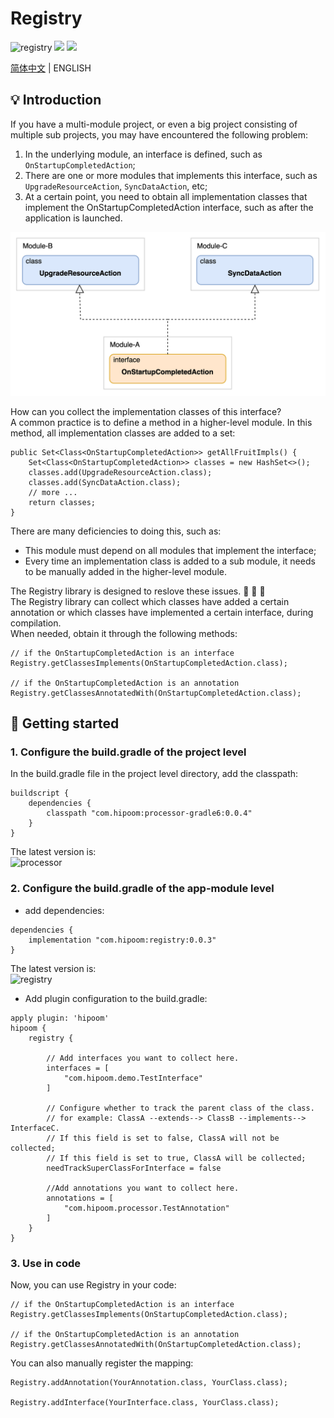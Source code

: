 # Registry

![registry](https://img.shields.io/maven-central/v/com.hipoom/registry)    ![](https://img.shields.io/github/last-commit/hipoom/registry?color=blue)     ![](https://img.shields.io/github/license/hipoom/registry)

[简体中文](https://github.com/hipoom/registry/blob/main/README-CN.md) | ENGLISH


## 💡 Introduction
If you have a multi-module project, or even a big project consisting of multiple sub projects, you may have encountered the following problem:
1. In the underlying module, an interface is defined, such as `OnStartupCompletedAction`;
2. There are one or more modules that implements this interface, such as `UpgradeResourceAction`, `SyncDataAction`, etc;
3. At a certain point, you need to obtain all implementation classes that implement the OnStartupCompletedAction interface, such as after the application is launched.

![](./doc-resources/case.jpg)

How can you collect the implementation classes of this interface?  
A common practice is to define a method in a higher-level module. In this method, all implementation classes are added to a set:  
```
public Set<Class<OnStartupCompletedAction>> getAllFruitImpls() {
    Set<Class<OnStartupCompletedAction>> classes = new HashSet<>();
    classes.add(UpgradeResourceAction.class);
    classes.add(SyncDataAction.class);
    // more ...
    return classes;
}
```

There are many deficiencies to doing this, such as:  
* This module must depend on all modules that implement the interface;
* Every time an implementation class is added to a sub module, it needs to be manually added in the higher-level module.

The Registry library is designed to reslove these issues. 🎉 🎉 🎉  
The Registry library can collect which classes have added a certain annotation or which classes have implemented a certain interface, during compilation.  
When needed, obtain it through the following methods:  
```
// if the OnStartupCompletedAction is an interface
Registry.getClassesImplements(OnStartupCompletedAction.class);

// if the OnStartupCompletedAction is an annotation
Registry.getClassesAnnotatedWith(OnStartupCompletedAction.class);
```


## 🔨 Getting started
### 1. Configure the build.gradle of the project level
In the build.gradle file in the project level directory, add the classpath:
```
buildscript {
    dependencies {
        classpath "com.hipoom:processor-gradle6:0.0.4"
    }
}
```
The latest version is:  
![processor](https://img.shields.io/maven-central/v/com.hipoom/processor-gradle6) 

### 2. Configure the build.gradle of the app-module level
* add dependencies:
```
dependencies {
    implementation "com.hipoom:registry:0.0.3"
}
```
The latest version is:  
![registry](https://img.shields.io/maven-central/v/com.hipoom/registry) 

* Add plugin configuration to the build.gradle:
```
apply plugin: 'hipoom'
hipoom {
    registry {
        
        // Add interfaces you want to collect here.
        interfaces = [
            "com.hipoom.demo.TestInterface"
        ]

        // Configure whether to track the parent class of the class.
        // for example: ClassA --extends--> ClassB --implements--> InterfaceC.
        // If this field is set to false, ClassA will not be collected;
        // If this field is set to true, ClassA will be collected;
        needTrackSuperClassForInterface = false

        //Add annotations you want to collect here.
        annotations = [
            "com.hipoom.processor.TestAnnotation"
        ]
    }
}
```

### 3. Use in code
Now, you can use Registry in your code:
```
// if the OnStartupCompletedAction is an interface
Registry.getClassesImplements(OnStartupCompletedAction.class);

// if the OnStartupCompletedAction is an annotation
Registry.getClassesAnnotatedWith(OnStartupCompletedAction.class);
```

You can also manually register the mapping:
```
Registry.addAnnotation(YourAnnotation.class, YourClass.class);

Registry.addInterface(YourInterface.class, YourClass.class);
```
